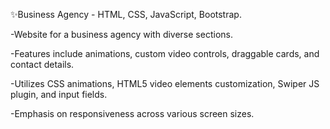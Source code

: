 ✨Business Agency - HTML, CSS,  JavaScript, Bootstrap.

-Website for a business agency with diverse sections.

-Features include animations, custom video controls, draggable cards, and contact details.

-Utilizes CSS animations, HTML5 video elements customization, Swiper JS plugin, and input fields.

-Emphasis on responsiveness across various screen sizes.
